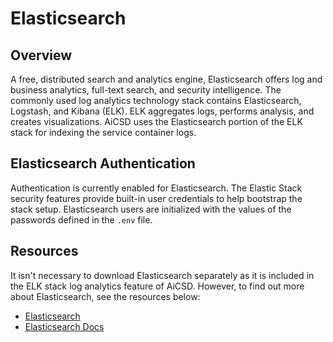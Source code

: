 # Elasticsearch

## Overview
A free, distributed search and analytics engine, Elasticsearch offers log and business analytics, full-text search, and security intelligence. The commonly used log analytics technology stack contains Elasticsearch, Logstash, and Kibana (ELK). ELK aggregates logs, performs analysis, and creates visualizations. AiCSD uses the Elasticsearch portion of the ELK stack for indexing the service container logs.

## Elasticsearch Authentication
Authentication is currently enabled for Elasticsearch. The Elastic Stack security features provide built-in user credentials to help bootstrap the stack setup. Elasticsearch users are initialized with the values of the passwords defined in the `.env` file.

## Resources

It isn't necessary to download Elasticsearch separately as it is included in the ELK stack log analytics feature of AiCSD. However, to find out more about Elasticsearch, see the resources below:

- [Elasticsearch](https://www.elastic.co/)
- [Elasticsearch Docs](https://www.elastic.co/guide/en/elasticsearch/reference/current/index.html)

